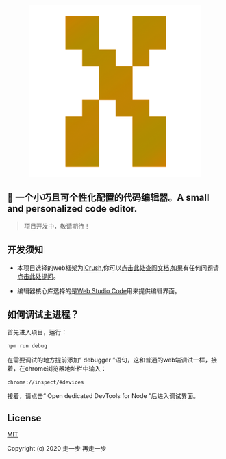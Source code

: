 
<p align="center"><a href="https://github.com/yelloxing/Open-Code-Editor" target="_blank">
<img width="400" src="./web/assets/images/logo.png" alt="Open Code Editor"></a></p>

📄 一个小巧且可个性化配置的代码编辑器。A small and personalized code editor.
------------------------------------------------------------------------------

> 项目开发中，敬请期待！

## 开发须知

- 本项目选择的web框架为[iCrush](https://github.com/yelloxing/iCrush),你可以[点击此处查阅文档](https://yelloxing.github.io/iCrush/index.html),如果有任何问题请[点击此处提问](https://github.com/yelloxing/iCrush/issues)。

- 编辑器核心库选择的是[Web Studio Code](https://github.com/yelloxing/Web-Studio-Code)用来提供编辑界面。

## 如何调试主进程？

首先进入项目，运行：

```bash
npm run debug
```

在需要调试的地方提前添加“ debugger ”语句，这和普通的web端调试一样，接着，在chrome浏览器地址栏中输入：

```
chrome://inspect/#devices
```

接着，请点击“ Open dedicated DevTools for Node ”后进入调试界面。

## License

[MIT](https://github.com/yelloxing/Open-Code-Editor/blob/master/LICENSE)

Copyright (c) 2020 走一步 再走一步